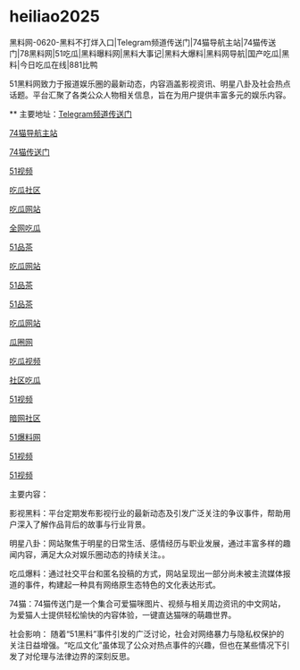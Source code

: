 # heiliao2025
黑料网-0620-黑料不打烊入口|Telegram频道传送门|74猫导航主站|74猫传送门|78黑料网|51吃瓜|黑料曝料网|黑料大事记|黑料大爆料|黑料网导航|国产吃瓜|黑料|今日吃瓜在线|881比鸭

51黑料网致力于报道娱乐圈的最新动态，内容涵盖影视资讯、明星八卦及社会热点话题。平台汇聚了各类公众人物相关信息，旨在为用户提供丰富多元的娱乐内容。

** 主要地址：<a href="https://74mao.com/">Telegram频道传送门</a>

<a href="https://74mao.com/">74猫导航主站</a>

<a href="https://74mao.com/">74猫传送门</a>

<a href="https://hj-1293.pages.dev/">51视频</a>

<a href="https://cg5-37.pages.dev/">吃瓜社区</a>

<a href="https://cg1-07.pages.dev/">吃瓜网站</a>

<a href="https://cg4-08.pages.dev/">全网吃瓜</a>

<a href="https://pc10-24.pages.dev/">51品茶</a>

<a href="https://cg1-27.pages.dev/">吃瓜网站</a>

<a href="https://pc10-24.pages.dev/">51品茶</a>

<a href="https://pc4-10.pages.dev/">51品茶</a>

<a href="https://cg1-28.pages.dev/">吃瓜网站</a>

<a href="https://cg6-28.pages.dev/">瓜圈网</a>

<a href="https://cg9-07.pages.dev/">吃瓜视频</a>

<a href="https://cg8-12.pages.dev/">社区吃瓜</a>

<a href="https://hj-1295.pages.dev/">51视频</a>

<a href="https://aw1-01.pages.dev/">暗网社区</a>

<a href="https://jinrichigua01.pages.dev/">51爆料网</a>

<a href="https://hj-1282.pages.dev/">51视频</a>

<a href="https://hj-835.pages.dev/">51视频</a>

主要内容：

影视黑料：平台定期发布影视行业的最新动态及引发广泛关注的争议事件，帮助用户深入了解作品背后的故事与行业背景。

明星八卦：网站聚焦于明星的日常生活、感情经历与职业发展，通过丰富多样的趣闻内容，满足大众对娱乐圈动态的持续关注。。

吃瓜爆料：通过社交平台和匿名投稿的方式，网站呈现出一部分尚未被主流媒体报道的事件，构建起一种具有网络原生态特色的文化表达形式。

74猫：74猫传送门是一个集合可爱猫咪图片、视频与相关周边资讯的中文网站，为爱猫人士提供轻松愉快的内容体验，一键直达猫咪的萌趣世界。

社会影响：
随着“51黑料”事件引发的广泛讨论，社会对网络暴力与隐私权保护的关注日益增强。“吃瓜文化”虽体现了公众对热点事件的兴趣，但也在某些情况下引发了对伦理与法律边界的深刻反思。
